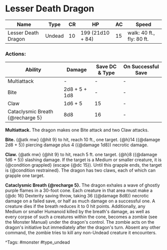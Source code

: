 # Lesser Death Dragon

| Name | Type | CR | HP | AC | Speed |
|------|------|----|----|----|-------|
| Lesser Death Dragon | Undead | 10 | 199 (21d10 + 84) | 15 | walk: 40 ft., fly: 80 ft. |

### Actions:

| Ability | Damage | Save DC & Type | On Successful Save |
|---------|--------|----------------|--------------------|
| Multiattack | - | - | - |
| Bite | 2d8 + 5 + 1d8 | - | - |
| Claw | 1d6 + 5 | 15 | - |
| Cataclysmic Breath {@recharge 5} | 8d8 | 16 | - |


**Multiattack.** The dragon makes one Bite attack and two Claw attacks.

**Bite.** {@atk mw} {@hit 9} to hit, reach 10 ft., one target. {@h}14 ({@damage 2d8 + 5}) piercing damage plus 4 ({@damage 1d8}) necrotic damage.

**Claw.** {@atk mw} {@hit 9} to hit, reach 5 ft. one target. {@h}8 ({@damage 1d6 + 5}) slashing damage. If the target is a Medium or smaller creature, it is {@condition grappled} (escape {@dc 15}). Until this grapple ends, the target is {@condition restrained}. The dragon has two claws, each of which can grapple one target.

**Cataclysmic Breath {@recharge 5}.** The dragon exhales a wave of ghostly purple flames in a 30-foot cone. Each creature in that area must make a {@dc 16} Dexterity saving throw, taking 36 ({@damage 8d8}) necrotic damage on a failed save, or half as much damage on a successful one. A creature dies if the breath reduces it to 0 hit points. Additionally, any Medium or smaller Humanoid killed by the breath's damage, as well as every corpse of such a creatures within the cone, becomes a zombie (see the Monster Manual) under the dragon's control. The zombie acts on the dragon's initiative but immediately after the dragon's turn. Absent any other command, the zombie tries to kill any non-Undead creature it encounters.

^Tags: #monster #type_undead